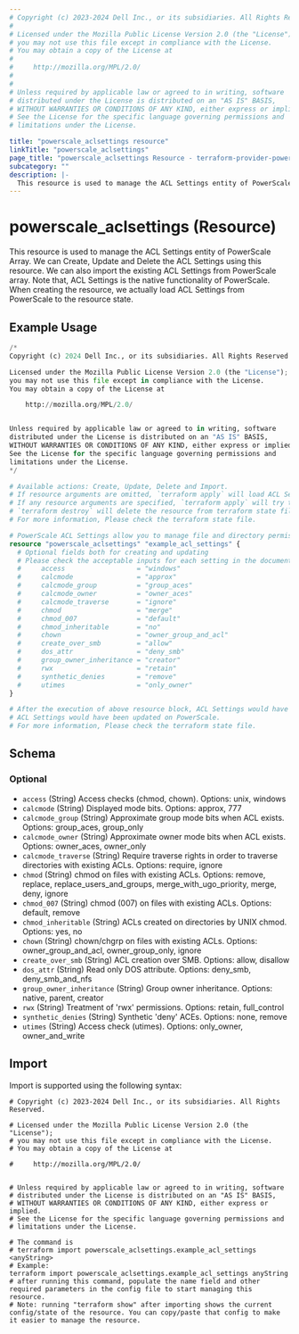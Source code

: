 ```yaml
---
# Copyright (c) 2023-2024 Dell Inc., or its subsidiaries. All Rights Reserved.
#
# Licensed under the Mozilla Public License Version 2.0 (the "License");
# you may not use this file except in compliance with the License.
# You may obtain a copy of the License at
#
#     http://mozilla.org/MPL/2.0/
#
#
# Unless required by applicable law or agreed to in writing, software
# distributed under the License is distributed on an "AS IS" BASIS,
# WITHOUT WARRANTIES OR CONDITIONS OF ANY KIND, either express or implied.
# See the License for the specific language governing permissions and
# limitations under the License.

title: "powerscale_aclsettings resource"
linkTitle: "powerscale_aclsettings"
page_title: "powerscale_aclsettings Resource - terraform-provider-powerscale"
subcategory: ""
description: |-
  This resource is used to manage the ACL Settings entity of PowerScale Array. We can Create, Update and Delete the ACL Settings using this resource. We can also import the existing ACL Settings from PowerScale array. Note that, ACL Settings is the native functionality of PowerScale. When creating the resource, we actually load ACL Settings from PowerScale to the resource state.
---
```


# powerscale_aclsettings (Resource)

This resource is used to manage the ACL Settings entity of PowerScale Array. We can Create, Update and Delete the ACL Settings using this resource. We can also import the existing ACL Settings from PowerScale array. Note that, ACL Settings is the native functionality of PowerScale. When creating the resource, we actually load ACL Settings from PowerScale to the resource state.


## Example Usage

```terraform
/*
Copyright (c) 2024 Dell Inc., or its subsidiaries. All Rights Reserved.

Licensed under the Mozilla Public License Version 2.0 (the "License");
you may not use this file except in compliance with the License.
You may obtain a copy of the License at

    http://mozilla.org/MPL/2.0/


Unless required by applicable law or agreed to in writing, software
distributed under the License is distributed on an "AS IS" BASIS,
WITHOUT WARRANTIES OR CONDITIONS OF ANY KIND, either express or implied.
See the License for the specific language governing permissions and
limitations under the License.
*/

# Available actions: Create, Update, Delete and Import.
# If resource arguments are omitted, `terraform apply` will load ACL Settings from PowerScale, and save to terraform state file.
# If any resource arguments are specified, `terraform apply` will try to load ACL Settings (if not loaded) and update the settings.
# `terraform destroy` will delete the resource from terraform state file rather than deleting ACL Settings from PowerScale.
# For more information, Please check the terraform state file.

# PowerScale ACL Settings allow you to manage file and directory permissions, referred to as access rights.
resource "powerscale_aclsettings" "example_acl_settings" {
  # Optional fields both for creating and updating
  # Please check the acceptable inputs for each setting in the documentation
  #     access                  = "windows"
  #     calcmode                = "approx"
  #     calcmode_group          = "group_aces"
  #     calcmode_owner          = "owner_aces"
  #     calcmode_traverse       = "ignore"
  #     chmod                   = "merge"
  #     chmod_007               = "default"
  #     chmod_inheritable       = "no"
  #     chown                   = "owner_group_and_acl"
  #     create_over_smb         = "allow"
  #     dos_attr                = "deny_smb"
  #     group_owner_inheritance = "creator"
  #     rwx                     = "retain"
  #     synthetic_denies        = "remove"
  #     utimes                  = "only_owner"
}

# After the execution of above resource block, ACL Settings would have been cached in terraform state file, or
# ACL Settings would have been updated on PowerScale.
# For more information, Please check the terraform state file.
```

<!-- schema generated by tfplugindocs -->
## Schema

### Optional

- `access` (String) Access checks (chmod, chown). Options: unix, windows
- `calcmode` (String) Displayed mode bits. Options: approx, 777
- `calcmode_group` (String) Approximate group mode bits when ACL exists. Options: group_aces, group_only
- `calcmode_owner` (String) Approximate owner mode bits when ACL exists. Options: owner_aces, owner_only
- `calcmode_traverse` (String) Require traverse rights in order to traverse directories with existing ACLs. Options: require, ignore
- `chmod` (String) chmod on files with existing ACLs. Options: remove, replace, replace_users_and_groups, merge_with_ugo_priority, merge, deny, ignore
- `chmod_007` (String) chmod (007) on files with existing ACLs. Options: default, remove
- `chmod_inheritable` (String) ACLs created on directories by UNIX chmod. Options: yes, no
- `chown` (String) chown/chgrp on files with existing ACLs. Options: owner_group_and_acl, owner_group_only, ignore
- `create_over_smb` (String) ACL creation over SMB. Options: allow, disallow
- `dos_attr` (String) Read only DOS attribute. Options: deny_smb, deny_smb_and_nfs
- `group_owner_inheritance` (String) Group owner inheritance. Options: native, parent, creator
- `rwx` (String) Treatment of 'rwx' permissions. Options: retain, full_control
- `synthetic_denies` (String) Synthetic 'deny' ACEs. Options: none, remove
- `utimes` (String) Access check (utimes). Options: only_owner, owner_and_write

## Import

Import is supported using the following syntax:

```shell
# Copyright (c) 2023-2024 Dell Inc., or its subsidiaries. All Rights Reserved.

# Licensed under the Mozilla Public License Version 2.0 (the "License");
# you may not use this file except in compliance with the License.
# You may obtain a copy of the License at

#     http://mozilla.org/MPL/2.0/


# Unless required by applicable law or agreed to in writing, software
# distributed under the License is distributed on an "AS IS" BASIS,
# WITHOUT WARRANTIES OR CONDITIONS OF ANY KIND, either express or implied.
# See the License for the specific language governing permissions and
# limitations under the License.

# The command is
# terraform import powerscale_aclsettings.example_acl_settings <anyString>
# Example:
terraform import powerscale_aclsettings.example_acl_settings anyString
# after running this command, populate the name field and other required parameters in the config file to start managing this resource.
# Note: running "terraform show" after importing shows the current config/state of the resource. You can copy/paste that config to make it easier to manage the resource.
```